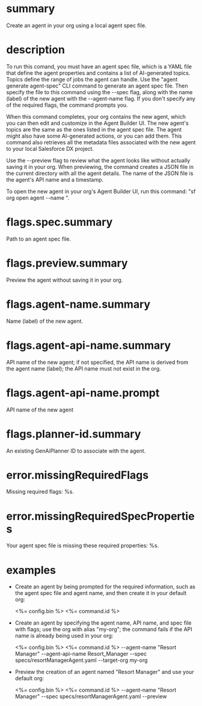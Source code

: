 # summary

Create an agent in your org using a local agent spec file.

# description

To run this comand, you must have an agent spec file, which is a YAML file that define the agent properties and contains a list of AI-generated topics. Topics define the range of jobs the agent can handle. Use the "agent generate agent-spec" CLI command to generate an agent spec file. Then specify the file to this command using the --spec flag, along with the name (label) of the new agent with the --agent-name flag. If you don't specify any of the required flags, the command prompts you.

When this command completes, your org contains the new agent, which you can then edit and customize in the Agent Builder UI. The new agent's topics are the same as the ones listed in the agent spec file. The agent might also have some AI-generated actions, or you can add them. This command also retrieves all the metadata files associated with the new agent to your local Salesforce DX project.

Use the --preview flag to review what the agent looks like without actually saving it in your org. When previewing, the command creates a JSON file in the current directory with all the agent details. The name of the JSON file is the agent's API name and a timestamp.

To open the new agent in your org's Agent Builder UI, run this command: "sf org open agent --name <agent-api-name>".

# flags.spec.summary

Path to an agent spec file.

# flags.preview.summary

Preview the agent without saving it in your org.

# flags.agent-name.summary

Name (label) of the new agent.

# flags.agent-api-name.summary

API name of the new agent; if not specified, the API name is derived from the agent name (label); the API name must not exist in the org.

# flags.agent-api-name.prompt

API name of the new agent

# flags.planner-id.summary

An existing GenAiPlanner ID to associate with the agent.

# error.missingRequiredFlags

Missing required flags: %s.

# error.missingRequiredSpecProperties

Your agent spec file is missing these required properties: %s.

# examples

- Create an agent by being prompted for the required information, such as the agent spec file and agent name, and then create it in your default org:

  <%= config.bin %> <%= command.id %>

- Create an agent by specifying the agent name, API name, and spec file with flags; use the org with alias "my-org"; the command fails if the API name is already being used in your org:

  <%= config.bin %> <%= command.id %> --agent-name "Resort Manager" --agent-api-name Resort_Manager --spec specs/resortManagerAgent.yaml --target-org my-org

- Preview the creation of an agent named "Resort Manager" and use your default org:

  <%= config.bin %> <%= command.id %> --agent-name "Resort Manager" --spec specs/resortManagerAgent.yaml --preview
